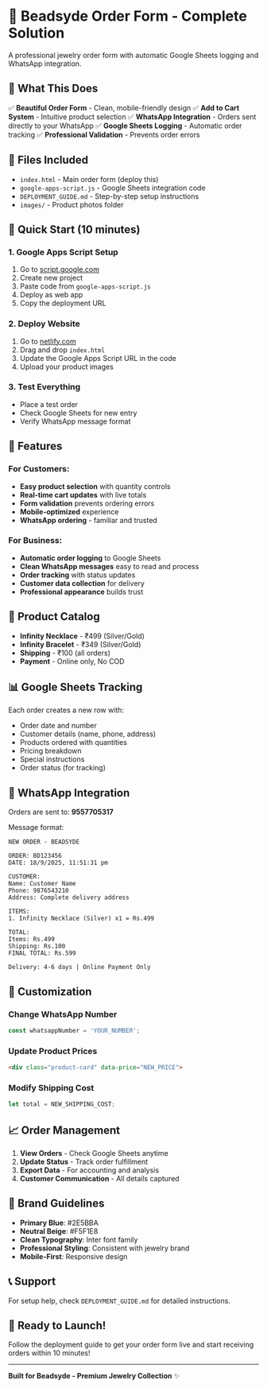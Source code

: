 # 💎 Beadsyde Order Form - Complete Solution

A professional jewelry order form with automatic Google Sheets logging and WhatsApp integration.

## 🎯 **What This Does**

✅ **Beautiful Order Form** - Clean, mobile-friendly design
✅ **Add to Cart System** - Intuitive product selection
✅ **WhatsApp Integration** - Orders sent directly to your WhatsApp
✅ **Google Sheets Logging** - Automatic order tracking
✅ **Professional Validation** - Prevents order errors

## 📁 **Files Included**

- `index.html` - Main order form (deploy this)
- `google-apps-script.js` - Google Sheets integration code
- `DEPLOYMENT_GUIDE.md` - Step-by-step setup instructions
- `images/` - Product photos folder

## 🚀 **Quick Start (10 minutes)**

### 1. Google Apps Script Setup
1. Go to [script.google.com](https://script.google.com)
2. Create new project
3. Paste code from `google-apps-script.js`
4. Deploy as web app
5. Copy the deployment URL

### 2. Deploy Website
1. Go to [netlify.com](https://netlify.com)
2. Drag and drop `index.html`
3. Update the Google Apps Script URL in the code
4. Upload your product images

### 3. Test Everything
- Place a test order
- Check Google Sheets for new entry
- Verify WhatsApp message format

## 📱 **Features**

### For Customers:
- **Easy product selection** with quantity controls
- **Real-time cart updates** with live totals
- **Form validation** prevents ordering errors
- **Mobile-optimized** experience
- **WhatsApp ordering** - familiar and trusted

### For Business:
- **Automatic order logging** to Google Sheets
- **Clean WhatsApp messages** easy to read and process
- **Order tracking** with status updates
- **Customer data collection** for delivery
- **Professional appearance** builds trust

## 🛒 **Product Catalog**

- **Infinity Necklace** - ₹499 (Silver/Gold)
- **Infinity Bracelet** - ₹349 (Silver/Gold)
- **Shipping** - ₹100 (all orders)
- **Payment** - Online only, No COD

## 📊 **Google Sheets Tracking**

Each order creates a new row with:
- Order date and number
- Customer details (name, phone, address)
- Products ordered with quantities
- Pricing breakdown
- Special instructions
- Order status (for tracking)

## 📱 **WhatsApp Integration**

Orders are sent to: **9557705317**

Message format:
```
NEW ORDER - BEADSYDE

ORDER: BD123456
DATE: 18/9/2025, 11:51:31 pm

CUSTOMER:
Name: Customer Name
Phone: 9876543210
Address: Complete delivery address

ITEMS:
1. Infinity Necklace (Silver) x1 = Rs.499

TOTAL:
Items: Rs.499
Shipping: Rs.100
FINAL TOTAL: Rs.599

Delivery: 4-6 days | Online Payment Only
```

## 🔧 **Customization**

### Change WhatsApp Number
```javascript
const whatsappNumber = 'YOUR_NUMBER';
```

### Update Product Prices
```html
<div class="product-card" data-price="NEW_PRICE">
```

### Modify Shipping Cost
```javascript
let total = NEW_SHIPPING_COST;
```

## 📈 **Order Management**

1. **View Orders** - Check Google Sheets anytime
2. **Update Status** - Track order fulfillment
3. **Export Data** - For accounting and analysis
4. **Customer Communication** - All details captured

## 🎨 **Brand Guidelines**

- **Primary Blue**: #2E5BBA
- **Neutral Beige**: #F5F1E8
- **Clean Typography**: Inter font family
- **Professional Styling**: Consistent with jewelry brand
- **Mobile-First**: Responsive design

## 📞 **Support**

For setup help, check `DEPLOYMENT_GUIDE.md` for detailed instructions.

## 🎉 **Ready to Launch!**

Follow the deployment guide to get your order form live and start receiving orders within 10 minutes!

---

**Built for Beadsyde - Premium Jewelry Collection** ✨
